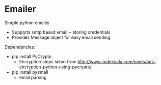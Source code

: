 # Emailer
Simple python emailer

* Supports smtp based email + storing credentials
* Provides Message object for easy email sending

Dependencies:
* pip install PyCrypto
    * Encryption steps taken from http://www.codekoala.com/posts/aes-encryption-python-using-pycrypto/
* pip install pyzmail
    * email parsing
